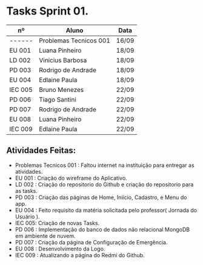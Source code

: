 # Tasks Sprint 01.

   
| nº      | Aluno            | Data     |
|---------|------------------|----------|
| ------  |  Problemas Tecnicos 001  | 16/09    |
| EU 001  |  Luana Pinheiro  | 18/09    |
| LD 002  |  Vinicius Barbosa| 18/09    |
| PD 003  |  Rodrigo de Andrade | 18/09 |
| EU 004  |  Edlaine Paula | 18/09  |
| IEC 005 |  Bruno Menezes | 22/09 |
| PD 006  |  Tiago Santini | 22/09  |
| PD 007  |  Rodrigo de Andrade | 22/09 |
| EU 008  |  Luana Pinheiro  | 22/09    |
| IEC 009 |  Edlaine Paula | 22/09 |


<h2>
  Atividades Feitas:
</h2>

- Problemas Tecnicos 001 : Faltou internet na instituição para entregar as atividades.
- EU 001 : Criação do wireframe do Aplicativo.
- LD 002 : Criação do repositorio do Github e criação do repositorio para as tasks.
- PD 003 : Criação das páginas de Home, Iniício, Cadastro, e Menu do app.
- EU 004 : Feito requisito da matéria solicitada pelo professor( Jornada do Usuário ).
- IEC 005: Criação de novas Tasks.
- PD 006 : Implementação do banco de dados não relacional MongoDB em ambiente de nuvem.
- PD 007 :  Criação da página de Configuração de Emergência.   
- EU 008 : Desenvolvimento da Logo.
- IEC 009 : Atualizando a página do Redmi do Github.
